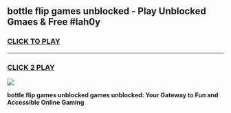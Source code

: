
## bottle flip games unblocked - Play Unblocked Gmaes & Free #lah0y
<h3>
<a href="https://news.freeplayer.one?title=bottle_flip_games_unblocked&ref=24F">CLICK TO PLAY</a></h3>
<hr>

<h3>
<a href="https://news.freeplayer.one?title=bottle_flip_games_unblocked&ref=24F">CLICK 2 PLAY</a>
  
</h3>

<a href="https://news.freeplayer.one?title=bottle_flip_games_unblocked&ref=24F/"><img src="https://clearcache.store/games.png"></a>


**bottle flip games unblocked games unblocked: Your Gateway to Fun and Accessible Online Gaming**
